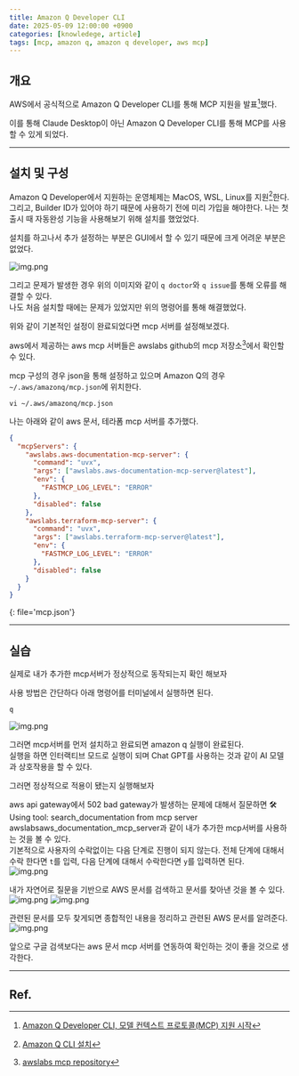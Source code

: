```yaml
---
title: Amazon Q Developer CLI
date: 2025-05-09 12:00:00 +0900
categories: [knowledege, article]
tags: [mcp, amazon q, amazon q developer, aws mcp]
---
```


## 개요

AWS에서 공식적으로 Amazon Q Developer CLI를 통해 MCP 지원을 발표[^1]했다.   

이를 통해 Claude Desktop이 아닌 Amazon Q Developer CLI를 통해 MCP를 사용할 수 있게 되었다.

---
## 설치 및 구성

Amazon Q Developer에서 지원하는 운영체제는 MacOS, WSL, Linux를 지원[^2]한다.
그리고, Builder ID가 있어야 하기 때문에 사용하기 전에 미리 가입을 해야한다.
나는 첫 출시 때 자동완성 기능을 사용해보기 위해 설치를 했었었다.  

설치를 하고나서 추가 설정하는 부분은 GUI에서 할 수 있기 때문에 크게 어려운 부분은 없었다.   

![img.png](/assets/img/posts/2025-05-09-MCPonAWS/1.png)

그리고 문제가 발생한 경우 위의 이미지와 같이 `q doctor`와 `q issue`를 통해 오류를 해결할 수 있다.  
나도 처음 설치할 때에는 문제가 있었지만 위의 명령어를 통해 해결했었다.   

위와 같이 기본적인 설정이 완료되었다면 mcp 서버를 설정해보겠다.

aws에서 제공하는 aws mcp 서버들은 awslabs github의 mcp 저장소[^3]에서 확인할 수 있다.

mcp 구성의 경우 json을 통해 설정하고 있으며 Amazon Q의 경우 `~/.aws/amazonq/mcp.json`에 위치한다.

```shell
vi ~/.aws/amazonq/mcp.json
```

나는 아래와 같이 aws 문서, 테라폼 mcp 서버를 추가했다.   

```json
{
  "mcpServers": {
    "awslabs.aws-documentation-mcp-server": {
      "command": "uvx",
      "args": ["awslabs.aws-documentation-mcp-server@latest"],
      "env": {
        "FASTMCP_LOG_LEVEL": "ERROR"
      },
      "disabled": false
    },
    "awslabs.terraform-mcp-server": {
      "command": "uvx",
      "args": ["awslabs.terraform-mcp-server@latest"],
      "env": {
        "FASTMCP_LOG_LEVEL": "ERROR"
      },
      "disabled": false
    }
  }
}

```
{: file='mcp.json'}

---

## 실습

실제로 내가 추가한 mcp서버가 정상적으로 동작되는지 확인 해보자

사용 방법은 간단하다 아래 명령어를 터미널에서 실행하면 된다.

```shell
q
```

![img.png](/assets/img/posts/2025-05-09-MCPonAWS/2.png)

그러면 mcp서버를 먼저 설치하고 완료되면 amazon q 실행이 완료된다.   
실행을 하면 인터랙티브 모드로 실행이 되며 Chat GPT를 사용하는 것과 같이 AI 모델과 상호작용을 할 수 있다.

그러면 정상적으로 적용이 됐는지 실행해보자

aws api gateway에서 502 bad gateway가 발생하는 문제에 대해서 질문하면 🛠️  Using tool: search_documentation from mcp server awslabsaws_documentation_mcp_server과 같이 내가 추가한 mcp서버를 사용하는 것을 볼 수 있다.   
기본적으로 사용자의 수락없이는 다음 단계로 진행이 되지 않는다. 전체 단계에 대해서 수락 한다면 `t`를 입력, 다음 단계에 대해서 수락한다면 `y`를 입력하면 된다.   
![img.png](/assets/img/posts/2025-05-09-MCPonAWS/3.png)


내가 자연어로 질문을 기반으로 AWS 문서를 검색하고 문서를 찾아낸 것을 볼 수 있다.
![img.png](/assets/img/posts/2025-05-09-MCPonAWS/4.png)
![img.png](/assets/img/posts/2025-05-09-MCPonAWS/5.png)

관련된 문서를 모두 찾게되면 종합적인 내용을 정리하고 관련된 AWS 문서를 알려준다.
![img.png](/assets/img/posts/2025-05-09-MCPonAWS/6.png)

앞으로 구글 검색보다는 aws 문서 mcp 서버를 연동하여 확인하는 것이 좋을 것으로 생각한다.


---
## Ref.
[^1]: [Amazon Q Developer CLI, 모델 컨텍스트 프로토콜(MCP) 지원 시작](https://aws.amazon.com/ko/blogs/korea/extend-the-amazon-q-developer-cli-with-mcp/?trk=769a1a2b-8c19-4976-9c45-b6b1226c7d20&sc_channel=el)
[^2]: [Amazon Q CLI 설치](https://docs.aws.amazon.com/ko_kr/amazonq/latest/qdeveloper-ug/command-line-installing.html)
[^3]: [awslabs mcp repository](https://github.com/awslabs/mcp.git)
